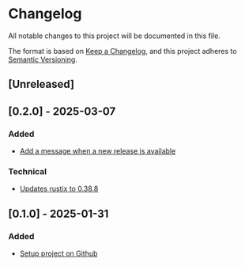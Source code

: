 # Changelog

All notable changes to this project will be documented in this file.

The format is based on [Keep a Changelog](https://keepachangelog.com/en/1.1.0/),
and this project adheres to [Semantic Versioning](https://semver.org/spec/v2.0.0.html).

## [Unreleased]

## [0.2.0] - 2025-03-07

### Added

- [Add a message when a new release is available](https://github.com/MaximeMorille/changelog-manager/issues/6)

### Technical

- [Updates rustix to 0.38.8](https://github.com/MaximeMorille/changelog-manager/security/dependabot/3)


## [0.1.0] - 2025-01-31

### Added

- [Setup project on Github](https://github.com/MaximeMorille/changelog-manager/issues/2)

